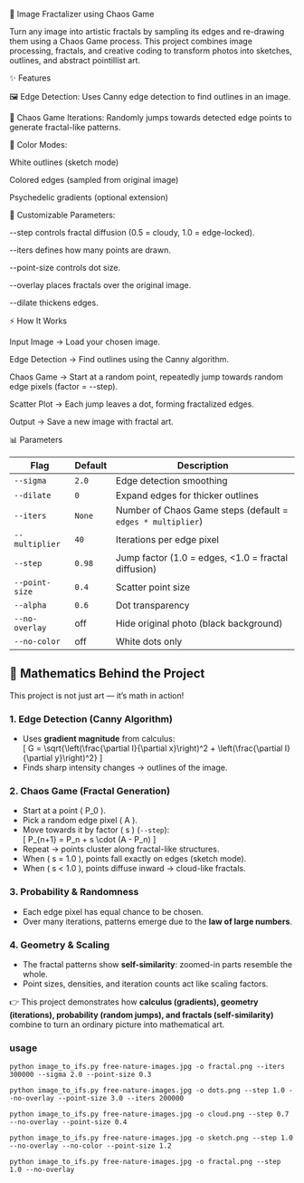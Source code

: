 🎨 Image Fractalizer using Chaos Game

Turn any image into artistic fractals by sampling its edges and re-drawing them using a Chaos Game process.
This project combines image processing, fractals, and creative coding to transform photos into sketches, outlines, and abstract pointillist art.

✨ Features

🖼 Edge Detection: Uses Canny edge detection to find outlines in an image.

🔀 Chaos Game Iterations: Randomly jumps towards detected edge points to generate fractal-like patterns.

🎨 Color Modes:

White outlines (sketch mode)

Colored edges (sampled from original image)

Psychedelic gradients (optional extension)

🔧 Customizable Parameters:

--step controls fractal diffusion (0.5 = cloudy, 1.0 = edge-locked).

--iters defines how many points are drawn.

--point-size controls dot size.

--overlay places fractals over the original image.

--dilate thickens edges.


⚡ How It Works

Input Image → Load your chosen image.

Edge Detection → Find outlines using the Canny algorithm.

Chaos Game → Start at a random point, repeatedly jump towards random edge pixels (factor = --step).

Scatter Plot → Each jump leaves a dot, forming fractalized edges.

Output → Save a new image with fractal art.


📊 Parameters

| Flag           | Default | Description                                                 |
| -------------- | ------- | ----------------------------------------------------------- |
| `--sigma`      | `2.0`   | Edge detection smoothing                                    |
| `--dilate`     | `0`     | Expand edges for thicker outlines                           |
| `--iters`      | `None`  | Number of Chaos Game steps (default = `edges * multiplier`) |
| `--multiplier` | `40`    | Iterations per edge pixel                                   |
| `--step`       | `0.98`  | Jump factor (1.0 = edges, <1.0 = fractal diffusion)         |
| `--point-size` | `0.4`   | Scatter point size                                          |
| `--alpha`      | `0.6`   | Dot transparency                                            |
| `--no-overlay` | off     | Hide original photo (black background)                      |
| `--no-color`   | off     | White dots only                                             |



## 🧮 Mathematics Behind the Project

This project is not just art — it’s math in action!  

### 1. Edge Detection (Canny Algorithm)
- Uses **gradient magnitude** from calculus:  
  \[
  G = \sqrt{\left(\frac{\partial I}{\partial x}\right)^2 + \left(\frac{\partial I}{\partial y}\right)^2}
  \]  
- Finds sharp intensity changes → outlines of the image.

### 2. Chaos Game (Fractal Generation)
- Start at a point \( P_0 \).  
- Pick a random edge pixel \( A \).  
- Move towards it by factor \( s \) (`--step`):  
  \[
  P_{n+1} = P_n + s \cdot (A - P_n)
  \]  
- Repeat → points cluster along fractal-like structures.  
- When \( s = 1.0 \), points fall exactly on edges (sketch mode).  
- When \( s < 1.0 \), points diffuse inward → cloud-like fractals.  

### 3. Probability & Randomness
- Each edge pixel has equal chance to be chosen.  
- Over many iterations, patterns emerge due to the **law of large numbers**.  

### 4. Geometry & Scaling
- The fractal patterns show **self-similarity**: zoomed-in parts resemble the whole.  
- Point sizes, densities, and iteration counts act like scaling factors.

👉 This project demonstrates how **calculus (gradients), geometry (iterations), probability (random jumps), and fractals (self-similarity)** combine to turn an ordinary picture into mathematical art.

### usage 

```
python image_to_ifs.py free-nature-images.jpg -o fractal.png --iters 300000 --sigma 2.0 --point-size 0.3
```

```
python image_to_ifs.py free-nature-images.jpg -o dots.png --step 1.0 --no-overlay --point-size 3.0 --iters 200000
```

```
python image_to_ifs.py free-nature-images.jpg -o cloud.png --step 0.7 --no-overlay --point-size 0.4
```

```
python image_to_ifs.py free-nature-images.jpg -o sketch.png --step 1.0 --no-overlay --no-color --point-size 1.2
```

```
python image_to_ifs.py free-nature-images.jpg -o fractal.png --step 1.0 --no-overlay
```
